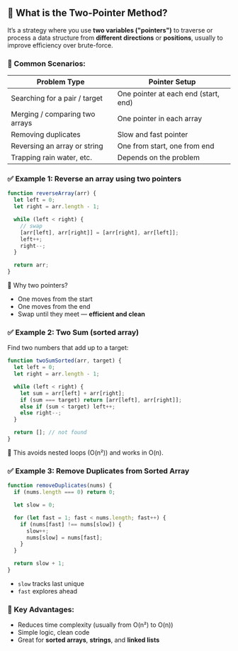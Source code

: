 ## 🧠 What is the Two-Pointer Method?

It’s a strategy where you use **two variables ("pointers")** to traverse or process a data structure from **different directions** or **positions**, usually to improve efficiency over brute-force.


### 📌 Common Scenarios:

| Problem Type                   | Pointer Setup                        |
| ------------------------------ | ------------------------------------ |
| Searching for a pair / target  | One pointer at each end (start, end) |
| Merging / comparing two arrays | One pointer in each array            |
| Removing duplicates            | Slow and fast pointer                |
| Reversing an array or string   | One from start, one from end         |
| Trapping rain water, etc.      | Depends on the problem               |


### ✅ Example 1: Reverse an array using two pointers

```js
function reverseArray(arr) {
  let left = 0;
  let right = arr.length - 1;

  while (left < right) {
    // swap
    [arr[left], arr[right]] = [arr[right], arr[left]];
    left++;
    right--;
  }

  return arr;
}
```

🧠 Why two pointers?

* One moves from the start
* One moves from the end
* Swap until they meet — **efficient and clean**


### ✅ Example 2: Two Sum (sorted array)

Find two numbers that add up to a target:

```js
function twoSumSorted(arr, target) {
  let left = 0;
  let right = arr.length - 1;

  while (left < right) {
    let sum = arr[left] + arr[right];
    if (sum === target) return [arr[left], arr[right]];
    else if (sum < target) left++;
    else right--;
  }

  return []; // not found
}
```

🧠 This avoids nested loops (O(n²)) and works in O(n).


### ✅ Example 3: Remove Duplicates from Sorted Array

```js
function removeDuplicates(nums) {
  if (nums.length === 0) return 0;

  let slow = 0;

  for (let fast = 1; fast < nums.length; fast++) {
    if (nums[fast] !== nums[slow]) {
      slow++;
      nums[slow] = nums[fast];
    }
  }

  return slow + 1;
}
```

* `slow` tracks last unique
* `fast` explores ahead


### 🔑 Key Advantages:

* Reduces time complexity (usually from O(n²) to O(n))
* Simple logic, clean code
* Great for **sorted arrays**, **strings**, and **linked lists**

